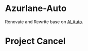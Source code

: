 # Azurlane-Auto
Renovate and Rewrite base on [ALAuto](https://github.com/Egoistically/ALAuto).  

# Project Cancel

